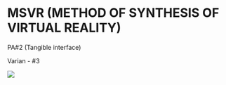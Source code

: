 # MSVR (METHOD OF SYNTHESIS OF VIRTUAL REALITY)
PA#2 (Tangible interface)

Varian - #3

![](https://github.com/bondar4uk/MSVR/blob/PA2/Demonstration_Gyroscope.gif)
